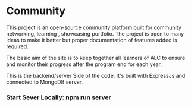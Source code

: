 # Community

This project is an open-source community platform built for community networking, learning , showcasing portfolio. The project is open to many ideas to make it better but proper documentation of features added is required.

The basic aim of the site is to keep together all learners of ALC to ensure and monitor their progress after the program end for each year.

This is the backend/server Side of the code. It's built with ExpressJs and connected to MongoDB server.

### Start Sever Locally: npm run server
